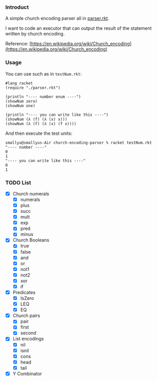 
### Introduct

A simple church encoding parser all in [parser.rkt](https://github.com/smallyunet/church-encoding-parser/blob/master/parser.rkt).

I want to code an executor that can output the result of the statement written by church encoding.

Reference: [https://en.wikipedia.org/wiki/Church_encoding](https://en.wikipedia.org/wiki/Church_encoding)

### Usage

You can use such as in `testNum.rkt`:

```
#lang racket
(require "./parser.rkt")

(println "---- number enum ----")
(showNum zero)
(showNum one)

(println "---- you can write like this ----")
(showNum (λ (f) (λ (x) x)))
(showNum (λ (f) (λ (x) (f x))))
```

And then execute the test units:

```
smallyu@smallyus-Air church-encoding-parser % racket testNum.rkt 
"---- number ----"
0
1
"---- you can write like this ----"
0
1
```

### TODO List

- [x] Church numerals
    - [x] numerals
    - [x] plus
    - [x] succ
    - [x] mult
    - [x] exp
    - [x] pred
    - [x] minus

- [x] Church Booleans
    - [x] true
    - [x] false
    - [x] and
    - [x] or
    - [x] not1
    - [x] not2
    - [x] xor
    - [X] if

- [x] Predicates
    - [x] IsZero
    - [x] LEQ
    - [x] EQ

- [x] Church pairs
    - [x] pair
    - [x] first
    - [x] second

- [x] List encodings
    - [x] nil
    - [x] isnil
    - [x] cons
    - [x] head
    - [x] tail

- [x] Y Combinator
